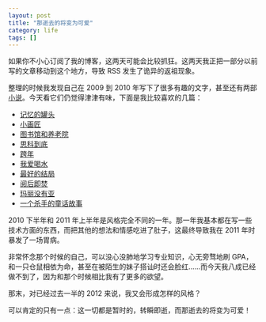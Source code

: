 ```yaml
---
layout: post
title: "那逝去的将变为可爱"
category: life
tags: []
---
```



如果你不小心订阅了我的博客，这两天可能会比较抓狂。这两天我正把一部分以前写的文章移动到这个地方，导致 RSS 发生了诡异的返祖现象。


整理的时候我发现自己在 2009 到 2010 年写下了很多有趣的文字，甚至还有两部[小说](http://chengyichao.info/novel)。今天看它们仍觉得津津有味，下面是我比较喜欢的几篇：


* [记忆的罐头](/2010/10/03/memory-of-can)
* [小画匠](/2010/05/14/painter/)
* [图书馆和养老院](/2010/07/14/library)
* [思科到底](/2010/03/23/cisco)
* [跨年](/2010/01/02/new-year-eve)
* [我爱喝水](/2009/12/01/drink-water)
* [最好的结局](/2009/08/26/best-ending)
* [阅后即焚](/2009/10/08/burn-after-reading)
* [玛丽没有亚](/2009/07/06/mary)
* [一个杀手的童话故事](/2009/04/29/leon)


2010 下半年和 2011 年上半年是风格完全不同的一年。那一年我基本都在写一些技术方面的东西，而把其他的想法和情感吃进了肚子，这最终导致我在 2011 年时暴发了一场胃病。


非常怀念那个时候的自己，可以没心没肺地学习专业知识，心无旁骛地刷 GPA，和一只仓鼠相依为命，甚至在被陌生的妹子搭讪时还会脸红……而今天我八成已经做不到了，因为和那个时候相比我有了更多的欲望。


那末，对已经过去一半的 2012 来说，我又会形成怎样的风格？


可以肯定的只有一点：这一切都是暂时的，转瞬即逝，而那逝去的将变为可爱！
